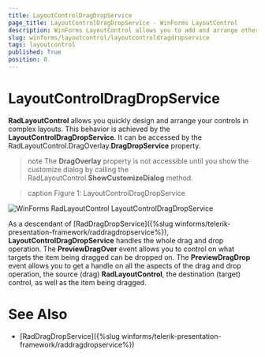 ```yaml
---
title: LayoutControlDragDropService
page_title: LayoutControlDragDropService - WinForms LayoutControl
description: WinForms LayoutControl allows you to add and arrange other controls in complex layouts by using LayoutControlDragDropService.
slug: winforms/layoutcontrol/layoutcontroldragdropservice
tags: layoutcontrol
published: True
position: 0 
---
```


# LayoutControlDragDropService

**RadLayoutControl** allows you quickly design and arrange your controls in complex layouts. This behavior is achieved by the **LayoutControlDragDropService**. It can be accessed by the RadLayoutControl.DragOverlay.**DragDropService** property. 

>note The **DragOverlay** property is not accessible until you show the customize dialog by calling the RadLayoutControl.**ShowCustomizeDialog** method.

>caption Figure 1: LayoutControlDragDropService

![WinForms RadLayoutControl LayoutControlDragDropService](images/layoutcontrol-drag-and-drop-layoutcontroldragdropservice001.gif)

As a descendant of [RadDragDropService]({%slug winforms/telerik-presentation-framework/raddragdropservice%}), **LayoutControlDragDropService** handles the whole drag and drop operation. The **PreviewDragOver** event allows you to control on what targets the item being dragged can be dropped on. The **PreviewDragDrop** event allows you to get a handle on all the aspects of the drag and drop operation, the source (drag) **RadLayoutControl**, the destination (target) control, as well as the item being dragged. 

# See Also

* [RadDragDropService]({%slug winforms/telerik-presentation-framework/raddragdropservice%})	
     
